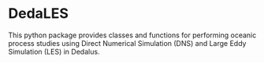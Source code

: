 # DedaLES

This python package provides classes and functions for performing oceanic process studies 
using Direct Numerical Simulation (DNS) and Large Eddy Simulation (LES) in Dedalus.
